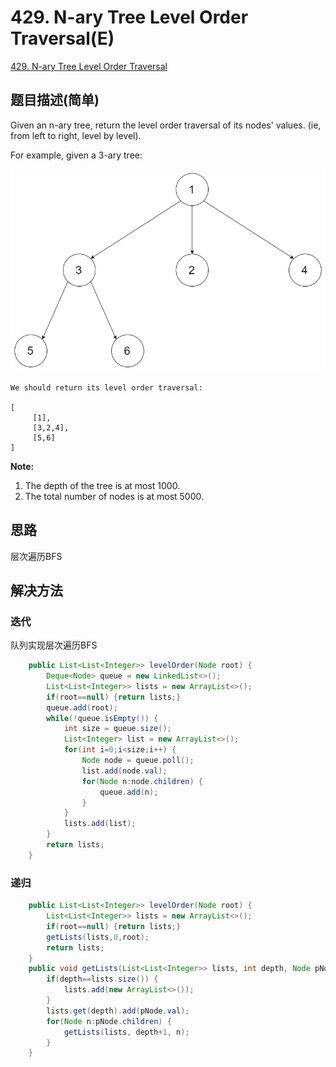 # 429. N-ary Tree Level Order Traversal(E)
[429. N-ary Tree Level Order Traversal](https://leetcode-cn.com/problems/n-ary-tree-level-order-traversal/)

## 题目描述\(简单\)

Given an n-ary tree, return the level order traversal of its nodes' values. \(ie, from left to right, level by level\).

For example, given a 3-ary tree:

![](/assets/401-500/429-problem-1.png)

```
We should return its level order traversal:

[
     [1],
     [3,2,4],
     [5,6]
]
```

**Note:**

1. The depth of the tree is at most 1000.
2. The total number of nodes is at most 5000.

## 思路

层次遍历BFS

## 解决方法

### 迭代

队列实现层次遍历BFS
```java
	public List<List<Integer>> levelOrder(Node root) {
		Deque<Node> queue = new LinkedList<>();
		List<List<Integer>> lists = new ArrayList<>();
		if(root==null) {return lists;}
		queue.add(root);
		while(!queue.isEmpty()) {
			int size = queue.size();
			List<Integer> list = new ArrayList<>();
			for(int i=0;i<size;i++) {
				Node node = queue.poll();
				list.add(node.val);
				for(Node n:node.children) {
					queue.add(n);
				}
			}
			lists.add(list);
		}
		return lists;
	}
```



### 递归


```java
	public List<List<Integer>> levelOrder(Node root) {
		List<List<Integer>> lists = new ArrayList<>();
		if(root==null) {return lists;}
		getLists(lists,0,root);
		return lists;
	}
	public void getLists(List<List<Integer>> lists, int depth, Node pNode) {
		if(depth==lists.size()) {
			lists.add(new ArrayList<>());
		}
		lists.get(depth).add(pNode.val);
		for(Node n:pNode.children) {
			getLists(lists, depth+1, n);
		}
	}
```




